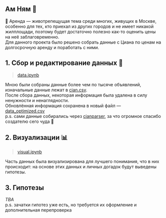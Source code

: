 ## Ам Ням 💚
🏢 Аренда — животрепещущая тема среди многих, живущих в Москве, особенно для тех, кто приехал из других городов и не имеет никакой жилплощади, поэтому будет достаточно полезно как-то оценить цены на неё заблаговременно.  
Для данного проекта было решено собрать данные с Циана по ценам на долгосрочную аренду и поработать с ними.

## 1. Сбор и редактирование данных 📝
> [data.ipynb](https://github.com/Harepuff/amnyam/blob/main/data.ipynb)

Мною были собраны данные более чем по тысяче объявлений, изначальные данные лежат в [cian.csv](https://github.com/Harepuff/amnyam/blob/main/cian.csv).  
После сбора данных, некоторая информация была удалена в силу ненужности и ненаглядности.  
Обновлённая информация сохранена в новый файл — [data_optimized.csv](https://github.com/Harepuff/amnyam/blob/main/data_optimized.csv)  
p.s. сами данные собирались через [cianparser](https://github.com/lenarsaitov/cianparser), за что огромное спасибо создателю сего чуда 🐾

## 2. Визуализации 📊
> [visual.ipynb](https://github.com/Harepuff/amnyam/blob/main/visual.ipynb)

Часть данных была визуализирована для лучшего понимания, что в них происходит: на основе этих данных и личных догадок будут выведены гипотезы.

## 3. Гипотезы 
*TBA*  
p.s. зачатки гипотез уже есть, но требуется их оформление и дополнительная перепроверка
